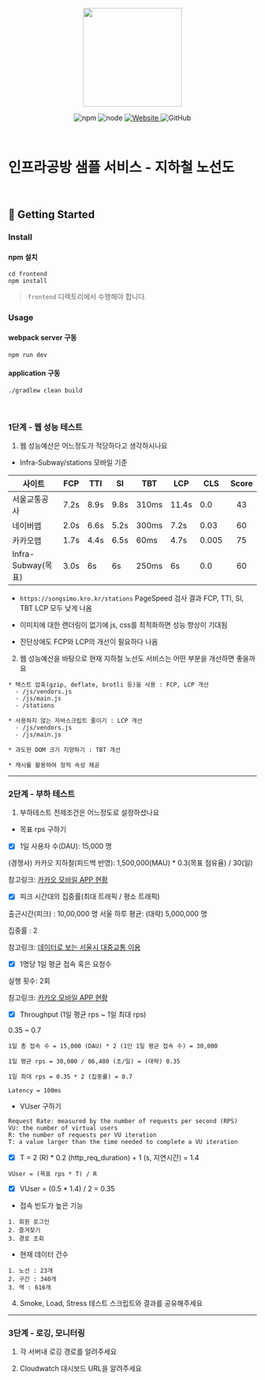 <p align="center">
    <img width="200px;" src="https://raw.githubusercontent.com/woowacourse/atdd-subway-admin-frontend/master/images/main_logo.png"/>
</p>
<p align="center">
  <img alt="npm" src="https://img.shields.io/badge/npm-%3E%3D%205.5.0-blue">
  <img alt="node" src="https://img.shields.io/badge/node-%3E%3D%209.3.0-blue">
  <a href="https://edu.nextstep.camp/c/R89PYi5H" alt="nextstep atdd">
    <img alt="Website" src="https://img.shields.io/website?url=https%3A%2F%2Fedu.nextstep.camp%2Fc%2FR89PYi5H">
  </a>
  <img alt="GitHub" src="https://img.shields.io/github/license/next-step/atdd-subway-service">
</p>

<br>

# 인프라공방 샘플 서비스 - 지하철 노선도

<br>

## 🚀 Getting Started

### Install
#### npm 설치
```
cd frontend
npm install
```
> `frontend` 디렉토리에서 수행해야 합니다.

### Usage
#### webpack server 구동
```
npm run dev
```
#### application 구동
```
./gradlew clean build
```
<br>


### 1단계 - 웹 성능 테스트
1. 웹 성능예산은 어느정도가 적당하다고 생각하시나요

* Infra-Subway/stations 모바일 기준

| 사이트          | FCP  |  TTI  |  SI  |  TBT  |   LCP  |   CLS   |   Score  |
|----------------|------|------|------|--------|--------| ------- |  :-----: |
| 서울교통공사     | 7.2s | 8.9s | 9.8s |  310ms |  11.4s  |  0.0  |   43    |
| 네이버맵        | 2.0s | 6.6s | 5.2s |   300ms  |  7.2s  |  0.03  |    60    |
| 카카오맵        | 1.7s | 4.4s | 6.5s |  60ms  |  4.7s  |  0.005  |    75    |
| Infra-Subway(목표)   | 3.0s | 6s | 6s | 250ms |  6s  |   0.0   |    60    |

- `https://songsimo.kro.kr/stations` PageSpeed 검사 결과 FCP, TTI, SI, TBT LCP 모두 낮게 나옴

- 이미지에 대한 랜더링이 없기에 js, css를 최적화하면 성능 향상이 기대됨 <br>
 
- 진단상에도 FCP와 LCP의 개선이 필요하다 나옴


2. 웹 성능예산을 바탕으로 현재 지하철 노선도 서비스는 어떤 부분을 개선하면 좋을까요

```text
* 텍스트 압축(gzip, deflate, brotli 등)을 사용 : FCP, LCP 개선
  - /js/vendors.js
  - /js/main.js
  - /stations
  
* 사용하지 않는 자바스크립트 줄이기 : LCP 개선
  - /js/vendors.js
  - /js/main.js

* 과도한 DOM 크기 지양하기 : TBT 개선

* 캐시를 활용하여 정적 속성 제공
```

---

### 2단계 - 부하 테스트 
1. 부하테스트 전제조건은 어느정도로 설정하셨나요

* 목표 rps 구하기

- [x] 1일 사용자 수(DAU): 15,000 명

(경쟁사) 카카오 지하철(피드백 반영): 1,500,000(MAU) * 0.3(목표 점유율) / 30(일)

참고링크: [카카오 모바일 APP 현황](https://ko.lab.appa.pe/2016-09/kakao-korea.html)

- [x] 피크 시간대의 집중률(최대 트래픽 / 평소 트래픽)

출근시간(피크) : 10,00,000 명
서울 하루 평균: (대략) 5,000,000 명

집중률 : 2

참고링크: [데이터로 보는 서울시 대중교통 이용](https://www.bigdata-map.kr/datastory/traffic/seoul)

- [x] 1명당 1일 평균 접속 혹은 요청수

실행 횟수: 2회

참고링크: [카카오 모바일 APP 현황](https://ko.lab.appa.pe/2016-09/kakao-korea.html)

- [x] Throughput (1일 평균 rps ~ 1일 최대 rps)

0.35 ~ 0.7

```text
1일 총 접속 수 = 15,000 (DAU) * 2 (1인 1일 평균 접속 수) = 30,000

1일 평균 rps = 30,000 / 86,400 (초/일) = (대략) 0.35

1일 최대 rps = 0.35 * 2 (집중률) = 0.7

Latency = 100ms
```

* VUser 구하기
```text
Request Rate: measured by the number of requests per second (RPS)
VU: the number of virtual users
R: the number of requests per VU iteration
T: a value larger than the time needed to complete a VU iteration
```
- [x] T = 2 (R) * 0.2 (http_req_duration) + 1 (s, 지연시간) = 1.4

```text
VUser = (목표 rps * T) / R
```

- [x] VUser = (0.5 * 1.4) / 2 = 0.35

* 접속 빈도가 높은 기능
```text
1. 회원 로그인
2. 즐겨찾기
3. 경로 조회
```

* 현재 데이터 건수

```text
1. 노선 : 23개
2. 구간 : 340개
3. 역 : 616개
```

4. Smoke, Load, Stress 테스트 스크립트와 결과를 공유해주세요

---

### 3단계 - 로깅, 모니터링
1. 각 서버내 로깅 경로를 알려주세요

2. Cloudwatch 대시보드 URL을 알려주세요
